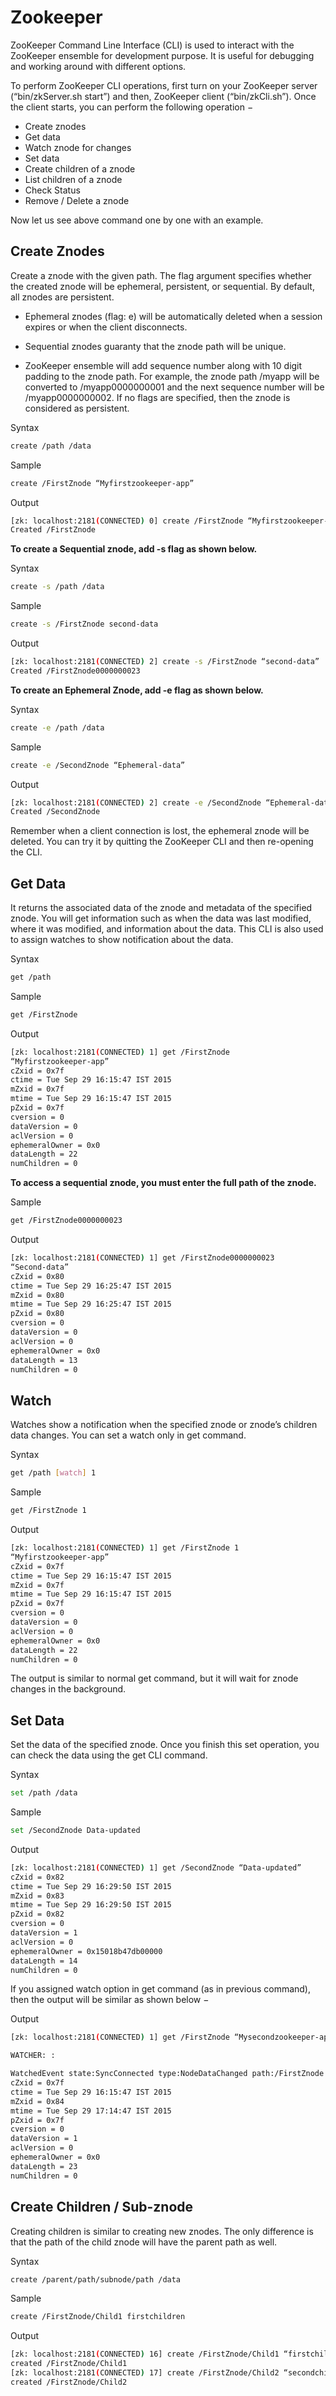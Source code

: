 # Zookeeper

ZooKeeper Command Line Interface (CLI) is used to interact with the ZooKeeper ensemble for development purpose. It is useful for debugging and working around with different options.

To perform ZooKeeper CLI operations, first turn on your ZooKeeper server (“bin/zkServer.sh start”) and then, ZooKeeper client (“bin/zkCli.sh”). Once the client starts, you can perform the following operation −

* Create znodes
* Get data
* Watch znode for changes
* Set data
* Create children of a znode
* List children of a znode
* Check Status
* Remove / Delete a znode

Now let us see above command one by one with an example.


## Create Znodes


Create a znode with the given path. The flag argument specifies whether the created znode will be ephemeral, persistent, or sequential. By default, all znodes are persistent.

* Ephemeral znodes (flag: e) will be automatically deleted when a session expires or when the client disconnects.

* Sequential znodes guaranty that the znode path will be unique.

* ZooKeeper ensemble will add sequence number along with 10 digit padding to the znode path. For example, the znode path /myapp will be converted to /myapp0000000001 and the next sequence number will be /myapp0000000002. If no flags are specified, then the znode is considered as persistent.

Syntax
```bash
create /path /data
```

Sample
```bash
create /FirstZnode “Myfirstzookeeper-app”
```

Output
```bash
[zk: localhost:2181(CONNECTED) 0] create /FirstZnode “Myfirstzookeeper-app”
Created /FirstZnode
```

**To create a Sequential znode, add -s flag as shown below.**

Syntax
```bash
create -s /path /data
```

Sample
```bash
create -s /FirstZnode second-data
```

Output
```bash
[zk: localhost:2181(CONNECTED) 2] create -s /FirstZnode “second-data”
Created /FirstZnode0000000023
```

**To create an Ephemeral Znode, add -e flag as shown below.**

Syntax
```bash
create -e /path /data
```

Sample
```bash
create -e /SecondZnode “Ephemeral-data”
```

Output
```bash
[zk: localhost:2181(CONNECTED) 2] create -e /SecondZnode “Ephemeral-data”
Created /SecondZnode
```

Remember when a client connection is lost, the ephemeral znode will be deleted. You can try it by quitting the ZooKeeper CLI and then re-opening the CLI.


## Get Data


It returns the associated data of the znode and metadata of the specified znode. You will get information such as when the data was last modified, where it was modified, and information about the data. This CLI is also used to assign watches to show notification about the data.

Syntax
```bash
get /path 
```

Sample
```bash
get /FirstZnode
```

Output
```bash
[zk: localhost:2181(CONNECTED) 1] get /FirstZnode
“Myfirstzookeeper-app”
cZxid = 0x7f
ctime = Tue Sep 29 16:15:47 IST 2015
mZxid = 0x7f
mtime = Tue Sep 29 16:15:47 IST 2015
pZxid = 0x7f
cversion = 0
dataVersion = 0
aclVersion = 0
ephemeralOwner = 0x0
dataLength = 22
numChildren = 0
```

**To access a sequential znode, you must enter the full path of the znode.**

Sample
```bash
get /FirstZnode0000000023
```

Output
```bash
[zk: localhost:2181(CONNECTED) 1] get /FirstZnode0000000023
“Second-data”
cZxid = 0x80
ctime = Tue Sep 29 16:25:47 IST 2015
mZxid = 0x80
mtime = Tue Sep 29 16:25:47 IST 2015
pZxid = 0x80
cversion = 0
dataVersion = 0
aclVersion = 0
ephemeralOwner = 0x0
dataLength = 13
numChildren = 0
```


## Watch

Watches show a notification when the specified znode or znode’s children data changes. You can set a watch only in get command.

Syntax
```bash
get /path [watch] 1
```

Sample
```bash
get /FirstZnode 1
```

Output
```bash
[zk: localhost:2181(CONNECTED) 1] get /FirstZnode 1
“Myfirstzookeeper-app”
cZxid = 0x7f
ctime = Tue Sep 29 16:15:47 IST 2015
mZxid = 0x7f
mtime = Tue Sep 29 16:15:47 IST 2015
pZxid = 0x7f
cversion = 0
dataVersion = 0
aclVersion = 0
ephemeralOwner = 0x0
dataLength = 22
numChildren = 0
```

The output is similar to normal get command, but it will wait for znode changes in the background. <Start here>


## Set Data


Set the data of the specified znode. Once you finish this set operation, you can check the data using the get CLI command.

Syntax
```bash
set /path /data
```

Sample
```bash
set /SecondZnode Data-updated
```

Output
```bash
[zk: localhost:2181(CONNECTED) 1] get /SecondZnode “Data-updated”
cZxid = 0x82
ctime = Tue Sep 29 16:29:50 IST 2015
mZxid = 0x83
mtime = Tue Sep 29 16:29:50 IST 2015
pZxid = 0x82
cversion = 0
dataVersion = 1
aclVersion = 0
ephemeralOwner = 0x15018b47db00000
dataLength = 14
numChildren = 0
```

If you assigned watch option in get command (as in previous command), then the output will be similar as shown below −

Output
```bash
[zk: localhost:2181(CONNECTED) 1] get /FirstZnode “Mysecondzookeeper-app”

WATCHER: :

WatchedEvent state:SyncConnected type:NodeDataChanged path:/FirstZnode
cZxid = 0x7f
ctime = Tue Sep 29 16:15:47 IST 2015
mZxid = 0x84
mtime = Tue Sep 29 17:14:47 IST 2015
pZxid = 0x7f
cversion = 0
dataVersion = 1
aclVersion = 0
ephemeralOwner = 0x0
dataLength = 23
numChildren = 0
```


## Create Children / Sub-znode

Creating children is similar to creating new znodes. The only difference is that the path of the child znode will have the parent path as well.

Syntax
```bash
create /parent/path/subnode/path /data
```

Sample
```bash
create /FirstZnode/Child1 firstchildren
```

Output
```bash
[zk: localhost:2181(CONNECTED) 16] create /FirstZnode/Child1 “firstchildren”
created /FirstZnode/Child1
[zk: localhost:2181(CONNECTED) 17] create /FirstZnode/Child2 “secondchildren”
created /FirstZnode/Child2
```
